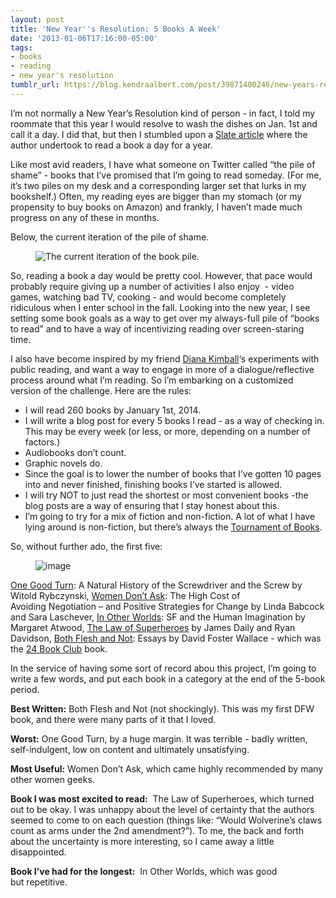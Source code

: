 ```yaml
---
layout: post
title: 'New Year''s Resolution: 5 Books A Week'
date: '2013-01-06T17:16:00-05:00'
tags:
- books
- reading
- new year's resolution
tumblr_url: https://blog.kendraalbert.com/post/39871400246/new-years-resolution-5-books-a-week
---
```

I’m not normally a New Year’s Resolution kind of person - in fact, I told my roommate that this year I would resolve to wash the dishes on Jan. 1st and call it a day. I did that, but then I stumbled upon a [Slate article](http://www.slate.com/articles/arts/culturebox/2012/12/new_year_s_resolutions_reading_a_book_every_day.html) where the author undertook to read a book a day for a year.&nbsp;

Like most avid readers, I have what someone on Twitter called “the pile of shame” - books that I’ve promised that I’m going to read someday. (For me, it’s two piles on my desk and a corresponding larger set that lurks in my bookshelf.) Often, my reading eyes are bigger than my stomach (or my propensity to buy books on Amazon) and frankly, I haven’t made much progress on any of these in months.<!-- more -->

Below, the current iteration of the pile of shame.<figure class="tmblr-full" data-orig-height="375" data-orig-width="500"><img alt="The current iteration of the book pile." src="https://66.media.tumblr.com/651b960af5135b0ad872ac0439aa5d5d/a15477a9f9ea1c6f-a8/s540x810/b94065193b7e6f8b23b516c0b63eb9eb04f2aa00.jpg" data-orig-height="375" data-orig-width="500"></figure>

So, reading a book a day would be pretty cool.&nbsp;However, that pace would probably require giving up a number of activities I also enjoy &nbsp;- video games, watching bad TV, cooking - and would become completely ridiculous when I enter school in the fall. Looking into the new year, I see setting some book goals as a way to get over my always-full pile of “books to read” and to have a way of incentivizing reading over screen-staring time.&nbsp;

I also have become inspired by my friend&nbsp;[Diana Kimball](http://blog.dianakimball.com/)‘s&nbsp;experiments&nbsp;with public reading, and want a way to engage in more of a dialogue/reflective process around what I’m reading.&nbsp;So I’m embarking on a customized version of the challenge. Here are the rules:

- I will read 260 books by January 1st, 2014.&nbsp;
- I will write a blog post for every 5 books I read - as a way of checking in. This may be every week (or less, or more, depending on a number of factors.)
- Audiobooks don’t count.
- Graphic novels do.&nbsp;
- Since the goal is to lower the number of books that I’ve gotten 10 pages into and never finished, finishing books I’ve started is allowed.
- I will try NOT to just read the shortest or most&nbsp;convenient&nbsp;books -the blog posts are a way of ensuring that I stay honest about this.&nbsp;
- I’m going to try for a mix of fiction and non-fiction. A lot of what I have lying around is non-fiction, but there’s always the [Tournament of Books](http://www.themorningnews.org/article/announcing-the-2013-tournament-of-books).

So, without further ado, the first five:

<figure class="tmblr-full" data-orig-height="375" data-orig-width="500"><img alt="image" src="https://66.media.tumblr.com/27937a05a275111d9535c6bb60ca66d2/a15477a9f9ea1c6f-76/s540x810/b3880e673eb50f16a2a40bb6335486d6df615094.jpg" data-orig-height="375" data-orig-width="500"></figure>

[One Good Turn](http://www.amazon.com/One-Good-Turn-Natural-Screwdriver/dp/0684867303/ref=sr_1_5?ie=UTF8&qid=1357503271&sr=8-5&keywords=one+good+turn): A Natural History of the Screwdriver and the Screw by Witold Rybczynski, [Women Don’t Ask](http://www.amazon.com/Women-Dont-Ask-Negotiation---Strategies/dp/0553383876/ref=sr_1_1?s=books&ie=UTF8&qid=1357503310&sr=1-1&keywords=Women+Don%27t+Ask): The High Cost of Avoiding&nbsp;Negotiation&nbsp;– and&nbsp;Positive&nbsp;Strategies for Change by Linda Babcock and Sara Laschever,&nbsp;[In Other Worlds](http://www.amazon.com/Other-Worlds-SF-Human-Imagination/dp/0307741761/): SF and the Human Imagination by Margaret Atwood, [The Law of Superheroes](http://www.amazon.com/Law-Superheroes-James-Daily/dp/1592407269/) by James Daily and Ryan Davidson, [Both Flesh and Not](http://www.amazon.com/Both-Flesh-David-Foster-Wallace/dp/0316182370/): Essays by David Foster Wallace - which was the [24 Book Club](http://www.24hourbookclub.com/) book.

In the service of having some sort of record abou this project, I’m going to write a few words, and put each book in a category at the end of the 5-book period.

**Best Written:** Both Flesh and Not (not shockingly). This was my first DFW book, and there were many parts of it that I loved.

**Worst:** One Good Turn, by a huge margin. It was terrible - badly written, self-indulgent, low on content and ultimately unsatisfying.

**Most Useful:** Women Don’t Ask, which came highly recommended by many other women geeks.

**Book I was most excited to read:** &nbsp;The Law of Superheroes, which turned out to be okay. I was unhappy about the level of&nbsp;certainty&nbsp;that the authors seemed to come to on each question (things like: “Would Wolverine’s claws count as arms under the 2nd amendment?”). To me, the back and forth about the&nbsp;uncertainty&nbsp;is more interesting, so I came away a little disappointed.

**Book I’ve had for the longest:** &nbsp;In Other Worlds, which was good but&nbsp;repetitive.&nbsp;


